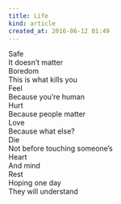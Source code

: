 ```yaml
---
title: Life
kind: article
created_at: 2016-06-12 01:49
---
```


Safe  
It doesn’t matter  
Boredom  
This is what kills you  
Feel  
Because you’re human  
Hurt  
Because people matter  
Love  
Because what else?  
Die  
Not before touching someone’s  
Heart  
And mind  
Rest  
Hoping one day  
They will understand